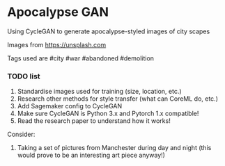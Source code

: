 # Apocalypse GAN

Using CycleGAN to generate apocalypse-styled images of city scapes

Images from https://unsplash.com

Tags used are #city #war #abandoned #demolition


### TODO list

1. Standardise images used for training (size, location, etc.)
1. Research other methods for style transfer (what can CoreML do, etc.)
1. Add Sagemaker config to CycleGAN
1. Make sure CycleGAN is Python 3.x and Pytorch 1.x compatible!
1. Read the research paper to understand how it works!

Consider:

1. Taking a set of pictures from Manchester during day and night 
(this would prove to be an interesting art piece anyway!)





